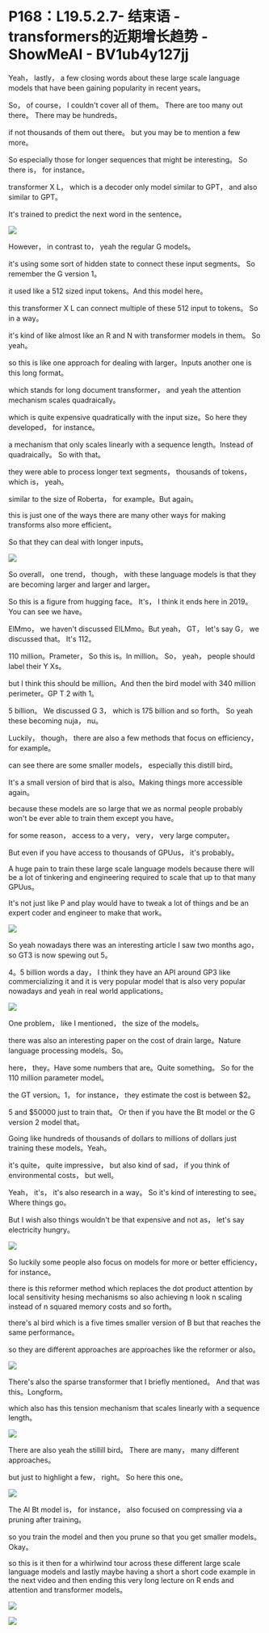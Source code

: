 # P168：L19.5.2.7- 结束语 - transformers的近期增长趋势 - ShowMeAI - BV1ub4y127jj

Yeah， lastly， a few closing words about these large scale language models that have been gaining popularity in recent years。

 So， of course， I couldn't cover all of them。 There are too many out there。 There may be hundreds。

 if not thousands of them out there。 but you may be to mention a few more。

 So especially those for longer sequences that might be interesting。 So there is， for instance。

 transformer X L， which is a decoder only model similar to GPT， and also similar to GPT。

 It's trained to predict the next word in the sentence。



![](img/a58e5758d0f6f3be21406cf6ac746ae4_1.png)

However， in contrast to， yeah the regular G models。

 it's using some sort of hidden state to connect these input segments。 So remember the G version 1。

 it used like a 512 sized input tokens。And this model here。

 this transformer X L can connect multiple of these 512 input to tokens。 So in a way。

 it's kind of like almost like an R and N with transformer models in them。 So yeah。

 so this is like one approach for dealing with larger。Inputs another one is this long format。

 which stands for long document transformer， and yeah the attention mechanism scales quadraically。

 which is quite expensive quadratically with the input size。So here they developed， for instance。

 a mechanism that only scales linearly with a sequence length。Instead of quadraically。 So with that。

 they were able to process longer text segments， thousands of tokens， which is， yeah。

 similar to the size of Roberta， for example。But again。

 this is just one of the ways there are many other ways for making transforms also more efficient。

So that they can deal with longer inputs。

![](img/a58e5758d0f6f3be21406cf6ac746ae4_3.png)

So overall， one trend， though， with these language models is that they are becoming larger and larger and larger。

 So this is a figure from hugging face。 It's， I think it ends here in 2019。 You can see we have。

ElMmo， we haven't discussed ElLMmo。But yeah， GT， let's say G， we discussed that。 It's 112。

110 million。Prameter， So this is。In million。 So， yeah， people should label their Y Xs。

 but I think this should be million。And then the bird model with 340 million perimeter。GP T 2 with 1。

5 billion。 We discussed G 3， which is 175 billion and so forth。 So yeah these becoming nuja， nu。

Luckily， though， there are also a few methods that focus on efficiency， for example。

 can see there are some smaller models， especially this distill bird。

 It's a small version of bird that is also。Making things more accessible again。

 because these models are so large that we as normal people probably won't be ever able to train them except you have。

 for some reason， access to a very， very， very large computer。

 But even if you have access to thousands of GPUus， it's probably。

A huge pain to train these large scale language models because there will be a lot of tinkering and engineering required to scale that up to that many GPUus。

 It's not just like P and play would have to tweak a lot of things and be an expert coder and engineer to make that work。



![](img/a58e5758d0f6f3be21406cf6ac746ae4_5.png)

So yeah nowadays there was an interesting article I saw two months ago， so GT3 is now spewing out 5。

 4。5 billion words a day， I think they have an API around GP3 like commercializing it and it is very popular model that is also very popular nowadays and yeah in real world applications。



![](img/a58e5758d0f6f3be21406cf6ac746ae4_7.png)

One problem， like I mentioned， the size of the models。

 there was also an interesting paper on the cost of drain large。Nature language processing models。So。

 here， they。Have some numbers that are。Quite something。 So for the 110 million parameter model。

 the GT version。1， for instance， they estimate the cost is between $2。

5 and $50000 just to train that。 Or then if you have the Bt model or the G version 2 model that。

Going like hundreds of thousands of dollars to millions of dollars just training these models。Yeah。

 it's quite， quite impressive， but also kind of sad， if you think of environmental costs， but well。

Yeah， it's， it's also research in a way。 So it's kind of interesting to see。Where things go。

 But I wish also things wouldn't be that expensive and not as， let's say electricity hungry。



![](img/a58e5758d0f6f3be21406cf6ac746ae4_9.png)

So luckily some people also focus on models for more or better efficiency， for instance。

 there is this reformer method which replaces the dot product attention by local sensitivity hesing mechanisms so also achieving n look n scaling instead of n squared memory costs and so forth。

 there's al bird which is a five times smaller version of B but that reaches the same performance。

 so they are different approaches are approaches like the reformer or also。



![](img/a58e5758d0f6f3be21406cf6ac746ae4_11.png)

There's also the sparse transformer that I briefly mentioned。 And that was this。Longform。

 which also has this tension mechanism that scales linearly with a sequence length。



![](img/a58e5758d0f6f3be21406cf6ac746ae4_13.png)

There are also yeah the stillill bird。 There are many， many different approaches。

 but just to highlight a few， right。 So here this one。



![](img/a58e5758d0f6f3be21406cf6ac746ae4_15.png)

The Al Bt model is， for instance， also focused on compressing via a pruning after training。

 so you train the model and then you prune so that you get smaller models。Okay。

 so this is it then for a whirlwind tour across these different large scale language models and lastly maybe having a short a short code example in the next video and then ending this very long lecture on R ends and attention and transformer models。



![](img/a58e5758d0f6f3be21406cf6ac746ae4_17.png)

![](img/a58e5758d0f6f3be21406cf6ac746ae4_18.png)
